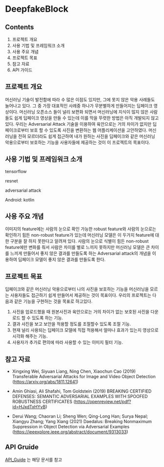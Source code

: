 # DeepfakeBlock

## Contents

1. 프로젝트 개요
2. 사용 기법 및 프레임워크 소개
3. 사용 주요 개념
4. 프로젝트 목표
5. 참고 자료
6. API 가이드

## 프로젝트 개요

머신러닝 기술이 발전함에 따라 수 많은 이점도 있지만, 그에 못지 않은 악용 사례들도 늘어나고 있다. 그 중 가장 대표적인 사례중 하나가 무분별하게 만들어지는 딥페이크 영상이다. 머신러닝 오픈소스 들이 널리 보편화 되면서 머신러닝에 지식이 많지 않은 사람들도 쉽게 딥페이크 영상을 만들 수 있는데 이를 막을 뚜렷한 방법은 아직 개발되지 않고 있다. 
우리는 Adversarial Attack 기술을 이용하여 육안으로는 거의 차이가 없지만 딥페이크로부터 보호 할 수 있도록 사진을 변환하는 웹 어플리케이션을 고안하였다. 머신러닝을 전혀 모르더라도 쉽게 접근하여 내가 원하는 사진을 딥페이크와 같은 머신러닝 악용으로부터 보호하는 기능을 사용자들에 제공하는 것이 이 프로젝트의 목표이다.

## 사용 기법 및 프레임워크 소개

tensorflow

resnet

adversarial attack

Android: kotlin

## 사용 주요 개념 

이미지의 feature에는 사람의 눈으로 확인 가능한 robust feature와 사람의 눈으로는 확인하기 힘든 non-robust feature가 있는데 머신러닝 모델은 이 두가지 feature에 대한 구분을 잘 하지 못한다고 알려져 있다. 
사람의 눈으로 식별이 힘든 non-robust feature에만 변화를 줘서 사람은 차이를 별로 느끼지 못하지만 머신러닝 모델은 큰 차이를 느끼게 만들어서 좋지 않은 결과를 만들도록 하는 Adversarial attack의 개념을 이용하여 딥페이크 모델이 좋지 않은 결과를 만들도록 한다.


## 프로젝트 목표

딥페이크와 같은 머신러닝 악용으로부터 나의 사진을 보호하는 기능을 머신러닝을 모르는 사용자들도 접근하기 쉽게 만들어서 제공하는 것이 목표이다. 
우리의 프로젝트는 다음과 같은 기능을 구현하는 것을 목표로 하고있다.

1.	사진을 업로드했을 때 원본사진과 육안으로는 거의 차이가 없는 보호된 사진을 다운로드 할 수 있도록 하는 기능.
2.	결과 사진을 보고 보안을 적용할 정도를 조절할수 있도록 조절 기능.
3.	현재 널리 사용되는 딥페이크 모델에 직접 적용해서 얼마나 효과가 있는지 영상으로 시각화 해주는 기능.
4.	사용자가 추가로 편의에 따라 사용할 수 있는 이미지 필터 기능.

## 참고 자료

- Xingxing Wei, Siyuan Liang, Ning Chen, Xiaochun Cao (2019) Transferable Adversarial Attacks for Image and Video Object Detection (https://arxiv.org/abs/1811.12641)

- Amin Ghiasi, Ali Shafahi, Tom Goldstein (2019) BREAKING CERTIFIED DEFENSES: SEMANTIC ADVERSARIAL EXAMPLES WITH SPOOFED ROBUSTNESS CERTIFICATES (https://openreview.net/pdf?id=HJxdTxHYvB)

- Derui Wang; Chaoran Li; Sheng Wen; Qing-Long Han; Surya Nepal; Xiangyu Zhang; Yang Xiang (2021) Daedalus: Breaking Nonmaximum Suppression in Object Detection via Adversarial Examples (https://ieeexplore.ieee.org/abstract/document/9313033)

## API Gruide

[API_Guide](./API_Guide.md) 는 해당 문서를 참고

